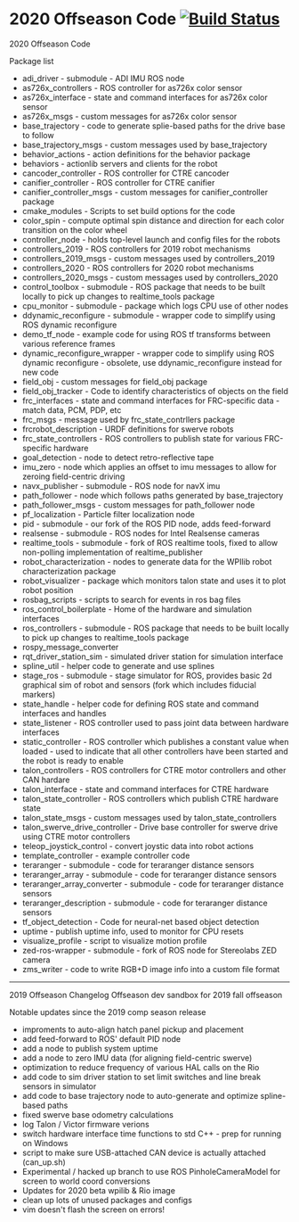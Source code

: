 # 2020 Offseason Code [![Build Status](https://travis-ci.com/FRC900/2020Offseason.svg?token=T6hJWxFcNyyzxifXQqW5&branch=master)](https://travis-ci.com/FRC900/2020Offseason)

2020 Offseason Code

Package list 
 - adi\_driver - submodule - ADI IMU ROS node
 - as726x\_controllers - ROS controller for as726x color sensor
 - as726x\_interface - state and command interfaces for as726x color sensor
 - as726x\_msgs - custom messages for as726x color sensor
 - base\_trajectory - code to generate splie-based paths for the drive base to follow
 - base\_trajectory\_msgs - custom messages used by base\_trajectory
 - behavior\_actions - action definitions for the behavior package
 - behaviors - actionlib servers and clients for the robot
 - cancoder\_controller - ROS controller for CTRE cancoder
 - canifier\_controller - ROS controller for CTRE canifier
 - canifier\_controller\_msgs - custom messages for canifier\_controller package
 - cmake\_modules - Scripts to set build options for the code
 - color\_spin - compute optimal spin distance and direction for each color transition on the color wheel
 - controller\_node - holds top-level launch and config files for the robots
 - controllers\_2019 - ROS controllers for 2019 robot mechanisms
 - controllers\_2019\_msgs - custom messages used by controllers\_2019
 - controllers\_2020 - ROS controllers for 2020 robot mechanisms
 - controllers\_2020\_msgs - custom messages used by controllers\_2020
 - control\_toolbox - submodule - ROS package that needs to be built locally to pick up changes to realtime\_tools package
 - cpu\_monitor - submodule - package which logs CPU use of other nodes
 - ddynamic\_reconfigure - submodule - wrapper code to simplify using ROS dynamic reconfigure
 - demo\_tf\_node - example code for using ROS tf transforms between various reference frames
 - dynamic\_reconfigure\_wrapper - wrapper code to simplify using ROS dynamic reconfigure - obsolete, use ddynamic\_reconfigure instead for new code
 - field\_obj - custom messages for field\_obj package
 - field\_obj\_tracker - Code to identify characteristics of objects on the field
 - frc\_interfaces - state and command interfaces for FRC-specific data - match data, PCM, PDP, etc
 - frc\_msgs - message used by frc\_state\_contrllers package
 - frcrobot\_description - URDF definitions for swerve robots
 - frc\_state\_controllers - ROS controllers to publish state for various FRC-specific hardware
 - goal\_detection - node to detect retro-reflective tape
 - imu\_zero - node which applies an offset to imu messages to allow for zeroing field-centric driving
 - navx\_publisher - submodule - ROS node for navX imu
 - path\_follower - node which follows paths generated by base\_trajectory
 - path\_follower\_msgs - custom messages for path\_follower node
 - pf\_localization - Particle filter localization node
 - pid - submodule - our fork of the ROS PID node, adds feed-forward
 - realsense - submodule - ROS nodes for Intel Realsense cameras
 - realtime\_tools - submodule - fork of ROS realtime tools, fixed to allow non-polling implementation of realtime\_publisher
 - robot\_characterization - nodes to generate data for the WPIlib robot characterization package
 - robot\_visualizer - package which monitors talon state and uses it to plot robot position
 - rosbag\_scripts - scripts to search for events in ros bag files
 - ros\_control\_boilerplate - Home of the hardware and simulation interfaces
 - ros\_controllers - submodule - ROS package that needs to be built locally to pick up changes to realtime\_tools package
 - rospy\_message\_converter
 - rqt\_driver\_station\_sim - simulated driver station for simulation interface
 - spline\_util - helper code to generate and use splines
 - stage\_ros - submodule - stage simulator for ROS, provides basic 2d graphical sim of robot and sensors (fork which includes fiducial markers)
 - state\_handle - helper code for defining ROS state and command interfaces and handles
 - state\_listener - ROS controller used to pass joint data between hardware interfaces
 - static\_controller - ROS controller which publishes a constant value when loaded - used to indicate that all other controllers have been started and the robot is ready to enable
 - talon\_controllers - ROS controllers for CTRE motor controllers and other CAN hardare
 - talon\_interface - state and command interfaces for CTRE hardware
 - talon\_state\_controller - ROS controllers which publish CTRE hardware state
 - talon\_state\_msgs - custom messages used by talon\_state\_controllers
 - talon\_swerve\_drive\_controller - Drive base controller for swerve drive using CTRE motor controllers
 - teleop\_joystick\_control - convert joystic data into robot actions
 - template\_controller - example controller code
 - teraranger - submodule - code for teraranger distance sensors
 - teraranger\_array - submodule - code for teraranger distance sensors
 - teraranger\_array\_converter - submodule - code for teraranger distance sensors
 - teraranger\_description - submodule - code for teraranger distance sensors
 - tf\_object\_detection - Code for neural-net based object detection
 - uptime - publish uptime info, used to monitor for CPU resets
 - visualize\_profile - script to visualize motion profile
 - zed-ros-wrapper - submodule - fork of ROS node for Stereolabs ZED camera
 - zms\_writer - code to write RGB+D image info into a custom file format

-----
2019 Offseason Changelog
Offseason dev sandbox for 2019 fall offseason

Notable updates since the 2019 comp season release


- improments to auto-align hatch panel pickup and placement
- add feed-forward to ROS' default PID node
- add a node to publish system uptime
- add a node to zero IMU data (for aligning field-centric swerve)
- optimization to reduce frequency of various HAL calls on the Rio
- add code to sim driver station to set limit switches and line break sensors in simulator
- add code to base trajectory node to auto-generate and optimize spline-based paths
- fixed swerve base odometry calculations
- log Talon / Victor firmware verions
- switch hardware interface time functions to std C++ - prep for running on Windows
- script to make sure USB-attached CAN device is actually attached (can\_up.sh)
- Experimental / hacked up branch to use ROS PinholeCameraModel for screen to world coord conversions
- Updates for 2020 beta wpilib & Rio image
- clean up lots of unused packages and configs
- vim doesn't flash the screen on errors!
